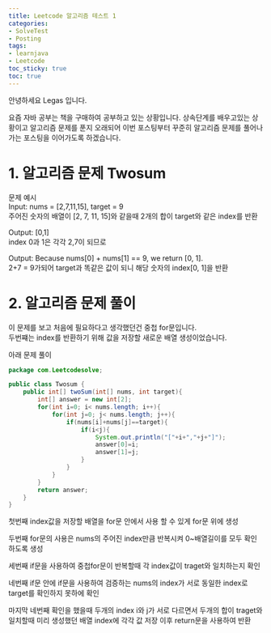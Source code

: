 ```yaml
---
title: Leetcode 알고리즘 테스트 1
categories:
- SolveTest
- Posting
tags:
- learnjava
- Leetcode
toc_sticky: true
toc: true
---
```


안녕하세요 Legas 입니다.

요즘 자바 공부는 책을 구매하여 공부하고 있는 상황입니다.
상속단계를 배우고있는 상황이고 알고리즘 문제를 푼지 오래되어 이번 포스팅부터 꾸준히 알고리즘 문제를 풀어나가는 포스팅을 이어가도록 하겠습니다.

# 1. 알고리즘 문제 Twosum
문제 예시  
Input: nums = [2,7,11,15], target = 9  
주어진 숫자의 배열이  [2, 7, 11, 15]와 같을때 2개의 합이 target와 같은 index를 반환  
  
Output: [0,1]  
index 0과 1은 각각 2,7이 되므로  
  
Output: Because nums[0] + nums[1] == 9, we return [0, 1].  
2+7 = 9가되어 target과 똑같은 값이 되니 해당 숫자의 index[0, 1]을 반환  

# 2. 알고리즘 문제 풀이
이 문제를 보고 처음에 필요하다고 생각했던건 중첩 for문입니다.  
두번쨰는 index를 반환하기 위해 값을 저장할 새로운 배열 생성이었습니다.  

아래 문제 풀이  
```java
package com.Leetcodesolve;

public class Twosum {
    public int[] twoSum(int[] nums, int target){
        int[] answer = new int[2];
        for(int i=0; i< nums.length; i++){
            for(int j=0; j< nums.length; j++){
                if(nums[i]+nums[j]==target){
                    if(i<j){
                        System.out.println("["+i+","+j+"]");
                        answer[0]=i;
                        answer[1]=j;
                    }
                }
            }
        }
        return answer;
    }
}
```

첫번째 index값을 저장할 배열을 for문 안에서 사용 할 수 있게 for문 위에 생성  
  
두번째 for문의 사용은 nums의 주어진 index만큼 반복시켜 0~배열길이를 모두 확인하도록 생성  
  
세번째 if문을 사용하여 중첩for문이 반복할때 각 index값이 traget와 일치하는지 확인  
  
네번째 if문 안에 if문을 사용하여 검증하는 nums의 index가 서로 동일한 index로 target를 확인하지 못하에 확인  
  
마지막 네번째 확인을 했을때 두개의 index i와 j가 서로 다르면서 두개의 합이 traget와 일치할때 미리 생성했던 배열 index에 각각 값 저장 이후 return문을 사용하여 반환
